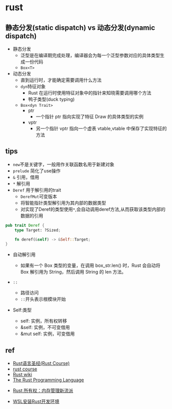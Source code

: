 
# rust



## 静态分发(static dispatch) vs 动态分发(dynamic dispatch)
+ 静态分发
    + 泛型是在编译期完成处理，编译器会为每一个泛型参数对应的具体类型生成一份代码
    + `Box<T>`
+ 动态分发
    + 直到运行时，才能确定需要调用什么方法
    + `dyn`特征对象
        + Rust 在运行时使用特征对象中的指针来知晓需要调用哪个方法
        + 鸭子类型(duck typing)
    + `Box<dyn Trait>`
        + ptr
            + 一个指针 ptr 指向实现了特征 Draw 的具体类型的实例
        + vptr
            + 另一个指针 vptr 指向一个虚表 vtable,vtable 中保存了实现特征的方法


## tips
+ `new`不是关键字，一般用作关联函数名用于新建对象
+ `prelude` 简化了use操作
+ `&` 引用，借用
+ `*` 解引用
+ `Deref` 用于解引用的trait
    + `DerefMut`可变版本
    + 将智能指针类型解引用为其内部的数据类型
    + 对实现了Deref的类型使用`*`,会自动调用deref方法,从而获取该类型内部的数据的引用
```rust
pub trait Deref {
    type Target: ?Sized;

    fn deref(&self) -> &Self::Target;
}
```

+ 自动解引用
    + 如果有一个 Box<String> 类型的变量，在调用 box_str.len() 时，Rust 会自动将 Box<String> 解引用为 String，然后调用 String 的 len 方法。

+ `::`
    + 路径访问
    + `::`开头表示根模块开始


+ Self:类型
    + self: 实例，所有权转移
    + &self: 实例，不可变借用
    + &mut self: 实例，可变借用

    
## ref
+ [Rust语言圣经(Rust Course)](https://course.rs/first-try/intro.html)
+ [rust course](https://github.com/sunface/rust-course)
+ [Rust wiki](https://learnku.com/rust/wikis/29014S)
+ [The Rust Programming Language](https://doc.rust-lang.org/book/)
<!-- details -->
+ [Rust 所有权：内存管理新流派](https://juejin.cn/post/6844903509087764488)

<!-- install -->
+ [WSL安装Rust开发环境](http://www.voycn.com/article/wslanzhuangrustkaifahuanjing)

